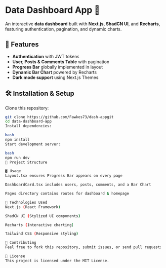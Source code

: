 # Data Dashboard App 🚀

An interactive **data dashboard** built with **Next.js, ShadCN UI**, and **Recharts**, featuring authentication, pagination, and dynamic charts.

## 🌟 Features

- **Authentication** with JWT tokens
- **User, Posts & Comments Table** with pagination
- **Progress Bar** globally implemented in layout
- **Dynamic Bar Chart** powered by Recharts
- **Dark mode support** using Next.js Themes

## 🛠 Installation & Setup

Clone this repository:

```bash
git clone https://github.com/Fawkes73/dash-appgit
cd data-dashboard-app
Install dependencies:

bash
npm install
Start development server:

bash
npm run dev
📂 Project Structure

🖥 Usage
Layout.tsx ensures Progress Bar appears on every page

DashboardCard.tsx includes users, posts, comments, and a Bar Chart

Pages directory contains routes for dashboard & homepage

🚀 Technologies Used
Next.js (React Framework)

ShadCN UI (Stylized UI components)

Recharts (Interactive charting)

Tailwind CSS (Responsive styling)

🤝 Contributing
Feel free to fork this repository, submit issues, or send pull requests! 🎯

📜 License
This project is licensed under the MIT License.
```
